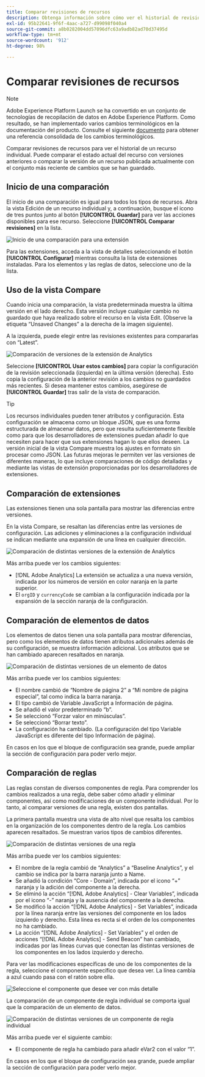 ```yaml
---
title: Comparar revisiones de recursos
description: Obtenga información sobre cómo ver el historial de revisiones de un recurso de etiqueta en Adobe Experience Platform.
exl-id: 95b22641-9f6f-4aac-a727-d99098f040a4
source-git-commit: a8b0282004dd57096dfc63a9adb82ad70d37495d
workflow-type: tm+mt
source-wordcount: '912'
ht-degree: 98%

---
```


# Comparar revisiones de recursos

>[!NOTE]
>
>Adobe Experience Platform Launch se ha convertido en un conjunto de tecnologías de recopilación de datos en Adobe Experience Platform. Como resultado, se han implementado varios cambios terminológicos en la documentación del producto. Consulte el siguiente [documento](../../term-updates.md) para obtener una referencia consolidada de los cambios terminológicos.

Comparar revisiones de recursos para ver el historial de un recurso individual. Puede comparar el estado actual del recurso con versiones anteriores o comparar la versión de un recurso publicada actualmente con el conjunto más reciente de cambios que se han guardado.

## Inicio de una comparación

El inicio de una comparación es igual para todos los tipos de recursos. Abra la vista Edición de un recurso individual y, a continuación, busque el icono de tres puntos junto al botón **[!UICONTROL Guardar]** para ver las acciones disponibles para ese recurso. Seleccione **[!UICONTROL Comparar revisiones]** en la lista.

![Inicio de una comparación para una extensión](../../images/compare-initiate-extension.png)

Para las extensiones, acceda a la vista de detalles seleccionando el botón **[!UICONTROL Configurar]** mientras consulta la lista de extensiones instaladas. Para los elementos y las reglas de datos, seleccione uno de la lista.

## Uso de la vista Compare

Cuando inicia una comparación, la vista predeterminada muestra la última versión en el lado derecho. Esta versión incluye cualquier cambio no guardado que haya realizado sobre el recurso en la vista Edit. (Observe la etiqueta “Unsaved Changes” a la derecha de la imagen siguiente).

A la izquierda, puede elegir entre las revisiones existentes para compararlas con “Latest”.

![Comparación de versiones de la extensión de Analytics](../../images/compare-interpret-extension.png)

Seleccione **[!UICONTROL Usar estos cambios]** para copiar la configuración de la revisión seleccionada (izquierda) en la última versión (derecha). Esto copia la configuración de la anterior revisión a los cambios no guardados más recientes. Si desea mantener estos cambios, asegúrese de **[!UICONTROL Guardar]** tras salir de la vista de comparación.

>[!TIP]
>Los recursos individuales pueden tener atributos y configuración. Esta configuración se almacena como un bloque JSON, que es una forma estructurada de almacenar datos, pero que resulta suficientemente flexible como para que los desarrolladores de extensiones puedan añadir lo que necesiten para hacer que sus extensiones hagan lo que ellos deseen.
>La versión inicial de la vista Compare muestra los ajustes en formato sin procesar como JSON. Las futuras mejoras le permiten ver las versiones de diferentes maneras, lo que incluye comparaciones de código detalladas y mediante las vistas de extensión proporcionadas por los desarrolladores de extensiones.

## Comparación de extensiones

Las extensiones tienen una sola pantalla para mostrar las diferencias entre versiones.

En la vista Compare, se resaltan las diferencias entre las versiones de configuración.  Las adiciones y eliminaciones a la configuración individual se indican mediante una expansión de una línea en cualquier dirección.

![Comparación de distintas versiones de la extensión de Analytics](../../images/compare-extension.png)

Más arriba puede ver los cambios siguientes:

* [!DNL Adobe Analytics] La extensión se actualiza a una nueva versión, indicada por los números de versión en color naranja en la parte superior.
* El `orgID` y `currencyCode` se cambian a la configuración indicada por la expansión de la sección naranja de la configuración.

## Comparación de elementos de datos

Los elementos de datos tienen una sola pantalla para mostrar diferencias, pero como los elementos de datos tienen atributos adicionales además de su configuración, se muestra información adicional. Los atributos que se han cambiado aparecen resaltados en naranja.

![Comparación de distintas versiones de un elemento de datos](../../images/compare-data-element.png)

Más arriba puede ver los cambios siguientes:

* El nombre cambió de “Nombre de página 2” a “Mi nombre de página especial”, tal como indica la barra naranja.
* El tipo cambió de Variable JavaScript a Información de página.
* Se añadió el valor predeterminado “b”.
* Se seleccionó “Forzar valor en minúsculas”.
* Se seleccionó “Borrar texto”.
* La configuración ha cambiado. (La configuración del tipo Variable JavaScript es diferente del tipo Información de página).

En casos en los que el bloque de configuración sea grande, puede ampliar la sección de configuración para poder verlo mejor.

## Comparación de reglas

Las reglas constan de diversos componentes de regla. Para comprender los cambios realizados a una regla, debe saber cómo añadir y eliminar componentes, así como modificaciones de un componente individual. Por lo tanto, al comparar versiones de una regla, existen dos pantallas.

La primera pantalla muestra una vista de alto nivel que resalta los cambios en la organización de los componentes dentro de la regla. Los cambios aparecen resaltados. Se muestran varios tipos de cambios diferentes.

![Comparación de distintas versiones de una regla](../../images/compare-rule.png)

Más arriba puede ver los cambios siguientes:

* El nombre de la regla cambió de “Analytics” a “Baseline Analytics”, y el cambio se indica por la barra naranja junto a Name.
* Se añadió la condición “Core - Domain”, indicada por el icono “+” naranja y la adición del componente a la derecha.
* Se eliminó la acción “[!DNL Adobe Analytics] - Clear Variables”, indicada por el icono “-” naranja y la ausencia del componente a la derecha.
* Se modificó la acción “[!DNL Adobe Analytics] - Set Variables”, indicada por la línea naranja entre las versiones del componente en los lados izquierdo y derecho. Esta línea es recta si el orden de los componentes no ha cambiado.
* La acción “[!DNL Adobe Analytics] - Set Variables” y el orden de acciones “[!DNL Adobe Analytics] - Send Beacon” han cambiado, indicadas por las líneas curvas que conectan las distintas versiones de los componentes en los lados izquierdo y derecho.

Para ver las modificaciones específicas de uno de los componentes de la regla, seleccione el componente específico que desea ver. La línea cambia a azul cuando pasa con el ratón sobre ella.

![Seleccione el componente que desee ver con más detalle](../../images/compare-rule-component-click.png)

La comparación de un componente de regla individual se comporta igual que la comparación de un elemento de datos.

![Comparación de distintas versiones de un componente de regla individual](../../images/compare-rule-component.png)

Más arriba puede ver el siguiente cambio:

* El componente de regla ha cambiado para añadir eVar2 con el valor “1”.

En casos en los que el bloque de configuración sea grande, puede ampliar la sección de configuración para poder verlo mejor.
